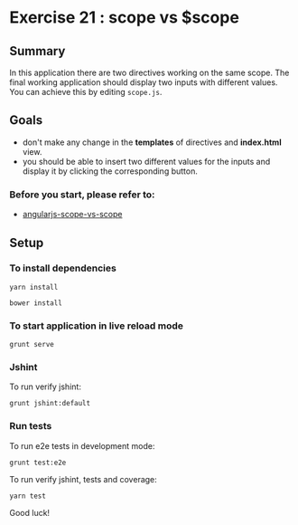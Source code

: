 # Exercise 21 : scope vs $scope

## Summary
In this application there are two directives working on the same scope. The final working application should display two inputs with different values. You can achieve this by editing `scope.js`.

## Goals
 * don't make any change in the **templates** of directives and  **index.html** view.
 * you should be able to insert two different values for the inputs and display it by clicking the corresponding button.

### Before you start, please refer to:
* [angularjs-scope-vs-scope](https://egghead.io/lessons/angularjs-scope-vs-scope)

## Setup
 
### To install dependencies

```
yarn install
```

```
bower install
```

### To start application in live reload mode

    grunt serve
    
### Jshint
To run verify jshint:
    
    grunt jshint:default

### Run tests

To run e2e tests in development mode:

    grunt test:e2e

To run verify jshint, tests and coverage:

    yarn test

Good luck!
